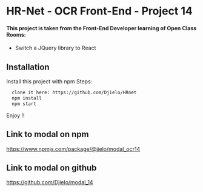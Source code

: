 
# HR-Net - OCR Front-End - Project 14

#### This project is taken from the Front-End Developer learning of Open Class Rooms:
- Switch a JQuery library to React


## Installation

Install this project with npm
Steps:
```bash
  clone it here: https://github.com/Djielo/HRnet
  npm install
  npm start
```
Enjoy !!

## Link to modal on npm

https://www.npmjs.com/package/@jielo/modal_ocr14

## Link to modal on github

https://github.com/Djielo/modal_14
    